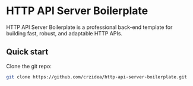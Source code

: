 # HTTP API Server Boilerplate

HTTP API Server Boilerplate is a professional back-end template for building fast, robust, and adaptable HTTP APIs.

## Quick start

Clone the git repo:

```sh
git clone https://github.com/crzidea/http-api-server-boilerplate.git
```

